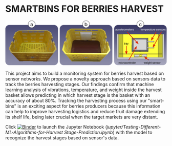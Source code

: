 # SMARTBINS FOR BERRIES HARVEST
![smartbins](images/fig-smartbin.png)

This project aims to build a monitoring system for berries harvest based on sensor networks. We propose a novelty approach based on sensors data to track the berries harvesting stages. Our findings confirm that machine learning analysis of vibrations, temperature, and weight inside the harvest basket allows predicting in which harvest stage is the basket with an accuracy of about 80%. Tracking the harvesting process using our "smart-bins" is an exciting aspect for berries producers because this information can help to improve harvesting logistics and reduce fruit damage extending its shelf life, being later crucial when the target markets are very distant.

Click [![Binder](https://mybinder.org/badge_logo.svg)](https://mybinder.org/v2/gh/pgaleas/SMARTBINS/master) to launch the Jupyter Notebook (*jupyter/Testing-Different-ML-Algorithms-for-Harvest Stage-Prediction.ipynb*) with the model to recognize the harvest stages based on sensor's data.
